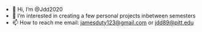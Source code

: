 - 👋 Hi, I’m @Jdd2020
- 👀 I’m interested in creating a few personal projects inbetween semesters
- 📫 How to reach me email: jamesduty123@gmail.com or jdd89@pitt.edu

<!---
Jdd2020/Jdd2020 is a ✨ special ✨ repository because its `README.md` (this file) appears on your GitHub profile.
You can click the Preview link to take a look at your changes.
--->
